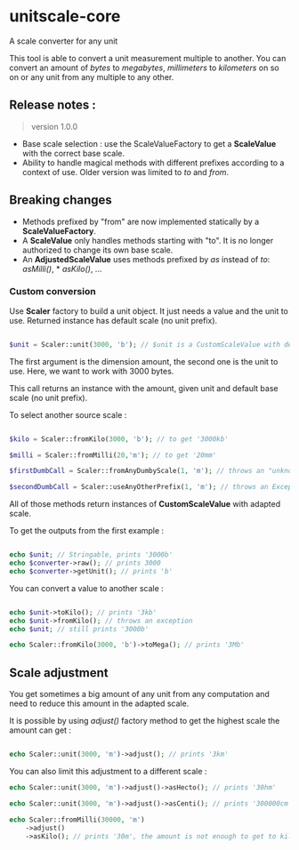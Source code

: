 # unitscale-core

A scale converter for any unit

This tool is able to convert a unit measurement multiple to another.
You can convert an amount of _bytes_ to _megabytes_, _millimeters_ to _kilometers_ on so on or any unit from any multiple to any other.

## Release notes :

> version 1.0.0

- Base scale selection : use the ScaleValueFactory to get a **ScaleValue** with the correct base scale.
- Ability to handle magical methods with different prefixes according to a context of use. Older version was limited to *to* and *from*.

## Breaking changes

- Methods prefixed by "from" are now implemented statically by a **ScaleValueFactory**.
- A **ScaleValue** only handles methods starting with "to". It is no longer authorized to change its own base scale.
- An **AdjustedScaleValue** uses methods prefixed by *as* instead of *to*: *asMilli()*, * *asKilo()*, ...

### Custom conversion

Use **Scaler** factory to build a unit object. It just needs a value and the unit to use.
Returned instance has default scale (no unit prefix).

```php

$unit = Scaler::unit(3000, 'b'); // $unit is a CustomScaleValue with default Scale

```

The first argument is the dimension amount, the second one is the unit to use. Here, we want to work with 3000 bytes.

This call returns an instance with the amount, given unit and default base scale (no unit prefix).

To select another source scale :

```php

$kilo = Scaler::fromKilo(3000, 'b'); // to get '3000kb'

$milli = Scaler::fromMilli(20,'m'); // to get '20mm'

$firstDumbCall = Scaler::fromAnyDumbyScale(1, 'm'); // throws an "unknown command" exception message

$secondDumbCall = Scaler::useAnyOtherPrefix(1, 'm'); // throws an Exception too

```

All of those methods return instances of **CustomScaleValue** with adapted scale.

To get the outputs from the first example :

```php

echo $unit; // Stringable, prints '3000b'
echo $converter->raw(); // prints 3000
echo $converter->getUnit(); // prints 'b'

```

You can convert a value to another scale :

```php

echo $unit->toKilo(); // prints '3kb'
echo $unit->fromKilo(); // throws an exception
echo $unit; // still prints '3000b'

echo Scaler::fromKilo(3000, 'b')->toMega(); // prints '3Mb'

```

## Scale adjustment

You get sometimes a big amount of any unit from any computation and need to reduce this amount in the adapted scale.

It is possible by using _adjust()_ factory method to get the highest scale the amount can get :

```php

echo Scaler::unit(3000, 'm')->adjust(); // prints '3km'

```

You can also limit this adjustment to a different scale :

```php
echo Scaler::unit(3000, 'm')->adjust()->asHecto(); // prints '30hm'

echo Scaler::unit(3000, 'm')->adjust()->asCenti(); // prints '300000cm'

echo Scaler::fromMilli(30000, 'm')
    ->adjust()
    ->asKilo(); // prints '30m', the amount is not enough to get to kilo

```
